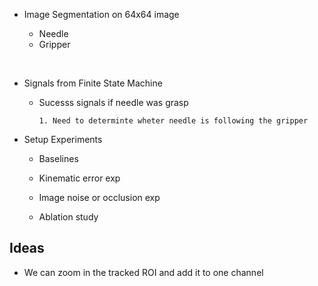 - Image Segmentation on 64x64 image

  - Needle
  - Gripper 

</br>

- Signals from Finite State Machine
  
  - Sucesss signals if needle was grasp
        
        1. Need to determinte wheter needle is following the gripper


- Setup Experiments
  
  - Baselines
  
  - Kinematic error exp
  
  - Image noise or occlusion exp

  - Ablation study


## Ideas

- We can zoom in the tracked ROI and add it to one channel
